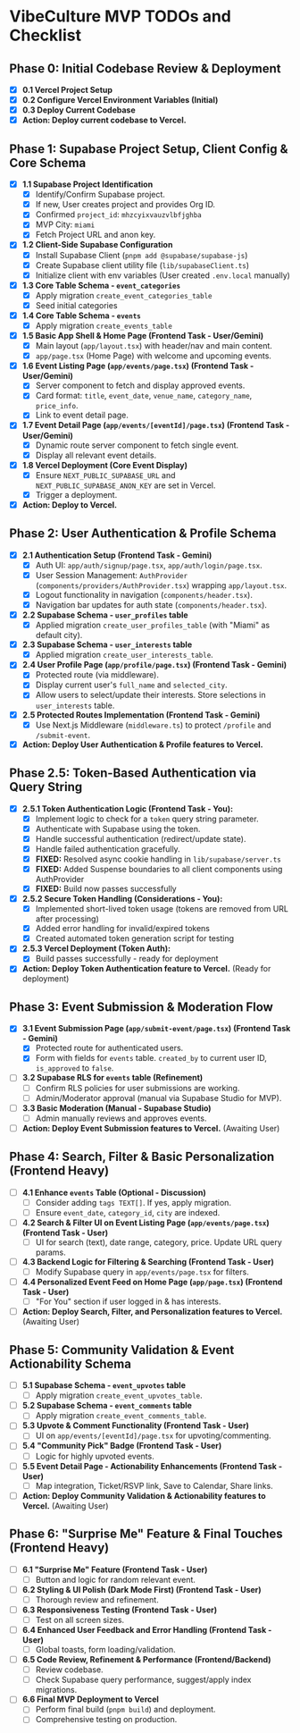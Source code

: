 # VibeCulture MVP TODOs and Checklist

## Phase 0: Initial Codebase Review & Deployment
- [X] **0.1 Vercel Project Setup**
- [X] **0.2 Configure Vercel Environment Variables (Initial)**
- [X] **0.3 Deploy Current Codebase**
- [X] **Action: Deploy current codebase to Vercel.**

## Phase 1: Supabase Project Setup, Client Config & Core Schema
- [X] **1.1 Supabase Project Identification**
    - [X] Identify/Confirm Supabase project.
    - [X] If new, User creates project and provides Org ID.
    - [X] Confirmed `project_id`: `mhzcyixvauzvlbfjghba`
    - [X] MVP City: `miami`
    - [X] Fetch Project URL and anon key.
- [X] **1.2 Client-Side Supabase Configuration**
    - [X] Install Supabase Client (`pnpm add @supabase/supabase-js`)
    - [X] Create Supabase client utility file (`lib/supabaseClient.ts`)
    - [X] Initialize client with env variables (User created `.env.local` manually)
- [X] **1.3 Core Table Schema - `event_categories`**
    - [X] Apply migration `create_event_categories_table`
    - [X] Seed initial categories
- [X] **1.4 Core Table Schema - `events`**
    - [X] Apply migration `create_events_table`
- [X] **1.5 Basic App Shell & Home Page (Frontend Task - User/Gemini)**
    - [X] Main layout (`app/layout.tsx`) with header/nav and main content.
    - [X] `app/page.tsx` (Home Page) with welcome and upcoming events.
- [X] **1.6 Event Listing Page (`app/events/page.tsx`) (Frontend Task - User/Gemini)**
    - [X] Server component to fetch and display approved events.
    - [X] Card format: `title`, `event_date`, `venue_name`, `category_name`, `price_info`.
    - [X] Link to event detail page.
- [X] **1.7 Event Detail Page (`app/events/[eventId]/page.tsx`) (Frontend Task - User/Gemini)**
    - [X] Dynamic route server component to fetch single event.
    - [X] Display all relevant event details.
- [X] **1.8 Vercel Deployment (Core Event Display)**
    - [X] Ensure `NEXT_PUBLIC_SUPABASE_URL` and `NEXT_PUBLIC_SUPABASE_ANON_KEY` are set in Vercel.
    - [X] Trigger a deployment.
- [X] **Action: Deploy to Vercel.**

## Phase 2: User Authentication & Profile Schema
- [X] **2.1 Authentication Setup (Frontend Task - Gemini)**
    - [X] Auth UI: `app/auth/signup/page.tsx`, `app/auth/login/page.tsx`.
    - [X] User Session Management: `AuthProvider` (`components/providers/AuthProvider.tsx`) wrapping `app/layout.tsx`.
    - [X] Logout functionality in navigation (`components/header.tsx`).
    - [X] Navigation bar updates for auth state (`components/header.tsx`).
- [X] **2.2 Supabase Schema - `user_profiles` table**
    - [X] Applied migration `create_user_profiles_table` (with "Miami" as default city).
- [X] **2.3 Supabase Schema - `user_interests` table**
    - [X] Applied migration `create_user_interests_table`.
- [X] **2.4 User Profile Page (`app/profile/page.tsx`) (Frontend Task - Gemini)**
    - [X] Protected route (via middleware).
    - [X] Display current user's `full_name` and `selected_city`.
    - [X] Allow users to select/update their interests. Store selections in `user_interests` table.
- [X] **2.5 Protected Routes Implementation (Frontend Task - Gemini)**
    - [X] Use Next.js Middleware (`middleware.ts`) to protect `/profile` and `/submit-event`.
- [X] **Action: Deploy User Authentication & Profile features to Vercel.**

## Phase 2.5: Token-Based Authentication via Query String
- [X] **2.5.1 Token Authentication Logic (Frontend Task - You):**
    - [X] Implement logic to check for a `token` query string parameter.
    - [X] Authenticate with Supabase using the token.
    - [X] Handle successful authentication (redirect/update state).
    - [X] Handle failed authentication gracefully.
    - [X] **FIXED:** Resolved async cookie handling in `lib/supabase/server.ts`
    - [X] **FIXED:** Added Suspense boundaries to all client components using AuthProvider
    - [X] **FIXED:** Build now passes successfully
- [X] **2.5.2 Secure Token Handling (Considerations - You):**
    - [X] Implemented short-lived token usage (tokens are removed from URL after processing)
    - [X] Added error handling for invalid/expired tokens
    - [X] Created automated token generation script for testing
- [X] **2.5.3 Vercel Deployment (Token Auth):**
    - [X] Build passes successfully - ready for deployment
- [X] **Action: Deploy Token Authentication feature to Vercel.** (Ready for deployment)

## Phase 3: Event Submission & Moderation Flow
- [X] **3.1 Event Submission Page (`app/submit-event/page.tsx`) (Frontend Task - Gemini)**
    - [X] Protected route for authenticated users.
    - [X] Form with fields for `events` table. `created_by` to current user ID, `is_approved` to `false`.
- [ ] **3.2 Supabase RLS for `events` table (Refinement)**
    - [ ] Confirm RLS policies for user submissions are working.
    - [ ] Admin/Moderator approval (manual via Supabase Studio for MVP).
- [ ] **3.3 Basic Moderation (Manual - Supabase Studio)**
    - [ ] Admin manually reviews and approves events.
- [ ] **Action: Deploy Event Submission features to Vercel.** (Awaiting User)

## Phase 4: Search, Filter & Basic Personalization (Frontend Heavy)
- [ ] **4.1 Enhance `events` Table (Optional - Discussion)**
    - [ ] Consider adding `tags TEXT[]`. If yes, apply migration.
    - [ ] Ensure `event_date`, `category_id`, `city` are indexed.
- [ ] **4.2 Search & Filter UI on Event Listing Page (`app/events/page.tsx`) (Frontend Task - User)**
    - [ ] UI for search (text), date range, category, price. Update URL query params.
- [ ] **4.3 Backend Logic for Filtering & Searching (Frontend Task - User)**
    - [ ] Modify Supabase query in `app/events/page.tsx` for filters.
- [ ] **4.4 Personalized Event Feed on Home Page (`app/page.tsx`) (Frontend Task - User)**
    - [ ] "For You" section if user logged in & has interests.
- [ ] **Action: Deploy Search, Filter, and Personalization features to Vercel.** (Awaiting User)

## Phase 5: Community Validation & Event Actionability Schema
- [ ] **5.1 Supabase Schema - `event_upvotes` table**
    - [ ] Apply migration `create_event_upvotes_table`.
- [ ] **5.2 Supabase Schema - `event_comments` table**
    - [ ] Apply migration `create_event_comments_table`.
- [ ] **5.3 Upvote & Comment Functionality (Frontend Task - User)**
    - [ ] UI on `app/events/[eventId]/page.tsx` for upvoting/commenting.
- [ ] **5.4 "Community Pick" Badge (Frontend Task - User)**
    - [ ] Logic for highly upvoted events.
- [ ] **5.5 Event Detail Page - Actionability Enhancements (Frontend Task - User)**
    - [ ] Map integration, Ticket/RSVP link, Save to Calendar, Share links.
- [ ] **Action: Deploy Community Validation & Actionability features to Vercel.** (Awaiting User)

## Phase 6: "Surprise Me" Feature & Final Touches (Frontend Heavy)
- [ ] **6.1 "Surprise Me" Feature (Frontend Task - User)**
    - [ ] Button and logic for random relevant event.
- [ ] **6.2 Styling & UI Polish (Dark Mode First) (Frontend Task - User)**
    - [ ] Thorough review and refinement.
- [ ] **6.3 Responsiveness Testing (Frontend Task - User)**
    - [ ] Test on all screen sizes.
- [ ] **6.4 Enhanced User Feedback and Error Handling (Frontend Task - User)**
    - [ ] Global toasts, form loading/validation.
- [ ] **6.5 Code Review, Refinement & Performance (Frontend/Backend)**
    - [ ] Review codebase.
    - [ ] Check Supabase query performance, suggest/apply index migrations.
- [ ] **6.6 Final MVP Deployment to Vercel**
    - [ ] Perform final build (`pnpm build`) and deployment.
    - [ ] Comprehensive testing on production. 